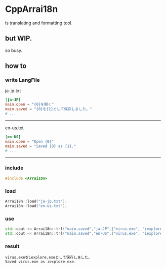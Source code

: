 # CppArrai18n
is translating and formatting tool.
## but WIP.
so busy.

## how to
### write LangFile  
ja-jp.txt
```toml
[ja-JP]
main.open = "{0}を開く"
main.saved = "{0}を{1}として保存しました。"
# ...
```
----
en-us.txt
```toml
[en-US]
main.open = "Open {0}"
main.saved = "Saved {0} as {1}."
# ...
```
---
### include
```cpp
#include <Arrai18n>
```
### load
```c++
Arrai18n::load("ja-jp.txt");
Arrai18n::load("en-us.txt");
```
### use
```c++
std::cout << Arrai18n::trl("main.saved","ja-JP",{"virus.exe", "iexplore.exe"}) << std::endl;
std::cout << Arrai18n::trl("main.saved","en-US",{"virus.exe", "iexplore.exe"}) << std::endl;
```
### result
```
virus.exeをiexplore.exeとして保存しました。
Saved virus.exe as iexplore.exe.
```